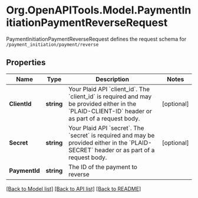 # Org.OpenAPITools.Model.PaymentInitiationPaymentReverseRequest
PaymentInitiationPaymentReverseRequest defines the request schema for `/payment_initiation/payment/reverse`

## Properties

Name | Type | Description | Notes
------------ | ------------- | ------------- | -------------
**ClientId** | **string** | Your Plaid API &#x60;client_id&#x60;. The &#x60;client_id&#x60; is required and may be provided either in the &#x60;PLAID-CLIENT-ID&#x60; header or as part of a request body. | [optional] 
**Secret** | **string** | Your Plaid API &#x60;secret&#x60;. The &#x60;secret&#x60; is required and may be provided either in the &#x60;PLAID-SECRET&#x60; header or as part of a request body. | [optional] 
**PaymentId** | **string** | The ID of the payment to reverse | 

[[Back to Model list]](../README.md#documentation-for-models) [[Back to API list]](../README.md#documentation-for-api-endpoints) [[Back to README]](../README.md)


